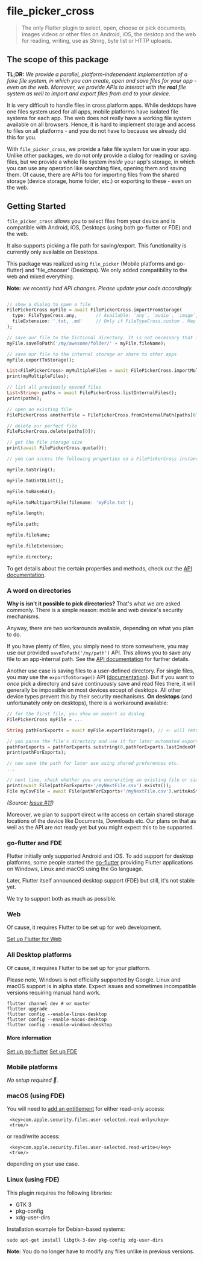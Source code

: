 # file_picker_cross

> The only Flutter plugin to select, open, choose or pick documents, images videos or other files on Android, iOS, the desktop and the web for reading, writing, use as String, byte list or HTTP uploads.

## The scope of this package

**TL;DR:** *We provide a parallel, platform-independent implementation of a fake file system, in which you can create, open and save files for your app - even on the web. Moreover, we provide APIs to interact with the **real** file system as well to import and export files from and to your device.*

It is very difficult to handle files in cross platform apps. While desktops have one files system used for all apps, mobile platforms have isolated file systems for each app. The web does not really have a working file system available on all browsers. Hence, it is hard to implement storage and access to files on all platforms - and you do not have to because we already did this for you.

With `file_picker_cross`, we provide a fake file system for use in your app. Unlike other packages, we do not only provide a dialog for reading or saving files, but we provide a whole file system *inside* your app's storage, in which you can use any operation like searching files, opening them and saving them. Of cause, there are APIs too for importing files from the shared storage (device storage, home folder, etc.) or exporting to these - even on the web.

## Getting Started

`file_picker_cross` allows you to select files from your device and is compatible with Android, iOS, Desktops (using both go-flutter or FDE) and the web.

It also supports picking a file path for saving/export. This functionality is currently only available on Desktops.

This package was realized using `file_picker` (Mobile platforms and go-flutter) and 'file_chooser' (Desktops). We only added compatibility to the web and mixed everything.

**Note:** *we recently had API changes. Please update your code accordingly.*

```dart

// show a dialog to open a file
FilePickerCross myFile = await FilePickerCross.importFromStorage(
  type: FileTypeCross.any,       // Available: `any`, `audio`, `image`, `video`, `custom`. Note: not available using FDE
  fileExtension: '.txt, .md'     // Only if FileTypeCross.custom . May be any file extension like `.dot`, `.ppt,.pptx,.odp`
);

// save our file to the fictional directory. It is not necessary that it already exists.
myFile.saveToPath('/my/awesome/folder/' + myFile.fileName);

// save our file to the internal storage or share to other apps
myFile.exportToStorage();

List<FilePickerCross> myMultipleFiles = await FilePickerCross.importMultipleFromStorage();
print(myMultipleFiles);

// list all previously opened files
List<String> paths = await FilePickerCross.listInternalFiles();
print(paths);

// open an existing file
FilePickerCross anotherFile = FilePickerCross.fromInternalPath(paths[0]);

// delete our perfect file
FilePickerCross.delete(paths[0]);

// get the file storage size
print(await FilePickerCross.quota());

// you can access the following properties on a FilePickerCross instance:

myFile.toString();

myFile.toUint8List();

myFile.toBase64();

myFile.toMultipartFile(filename: 'myFile.txt');

myFile.length;

myFile.path;

myFile.fileName;

myFile.fileExtension;

myFile.directory;
```

To get details about the certain properties and methods, check out the [API documentation](https://pub.dev/documentation/file_picker_cross/latest/file_picker_cross/FilePickerCross-class.html).

### A word on directories

**Why is isn't it possible to pick directories?** That's what we are asked commonly. There is a simple reason: mobile and web device's security mechanisms.

Anyway, there are two workarounds available, depending on what you plan to do.

If you have plenty of files, you simply need to store somewhere, you may use our provided `saveToPath('/my/path')` API. This allows you to save any file to an app-internal path. See the [API documentation](https://pub.dev/documentation/file_picker_cross/latest/file_picker_cross/FilePickerCross/saveToPath.html) for further details.

Another use case is saving files to a user-defined directory. For single files, you may use the `exportToStorage()` API ([documentation](https://pub.dev/documentation/file_picker_cross/latest/file_picker_cross/FilePickerCross/exportToStorage.html)). But if you want to *once* pick a directory and save continuously save and read files there, it will generally be impossible on most devices except of desktops. All other device types prevent this by their security mechanisms. **On desktops** (and unfortunately *only* on desktops), there is a workaround available:

```dart
// for the first file, you show an export as dialog
FilePickerCross myFile = ...

String pathForExports = await myFile.exportToStorage(); // <- will return the file's path on desktops

// you parse the file's directory and use it for later automated exports.
pathForExports = pathForExports.substring(0,pathForExports.lastIndexOf(r'/'));
print(pathForExports);

// now save the path for later use using shared preferences etc.
...

// next time, check whether you are overwriting an existing file or simply write the file
print(await File(pathForExports+'/myNextFile.csv').exists());
File myCsvFile = await File(pathForExports+'/myNextFile.csv').writeAsString('comma,separated,values'); // <- This only works on desktops. All other devices prevent this.
```

*(Source: [Issue #11](https://gitlab.com/testapp-system/file_picker_cross/-/issues/11#note_406443054))*

Moreover, we plan to support direct write access on certain shared storage locations of the device like Documents, Downloads etc. Our plans on that as well as the API are not ready yet but you might expect this to be supported.

### go-flutter and FDE

Flutter initially only supported Android and iOS. To add support for desktop platforms, some people started the [go-flutter](https://github.com/go-flutter-desktop/go-flutter) providing Flutter applications on Windows, Linux and macOS using the Go language.

Later, Flutter itself announced desktop support (FDE) but still, it's not stable yet.

We try to support both as much as possible.

### Web

Of cause, it requires Flutter to be set up for web development.

[Set up Flutter for Web](https://flutter.dev/web)

### All Desktop platforms

Of cause, it requires Flutter to be set up for your platform.

Please note, Windows is not officially supported by Google. Linux and macOS support is in alpha state. Expect issues and sometimes incompatible versions requiring manual hand work.

```shell
flutter channel dev # or master
flutter upgrade
flutter config --enable-linux-desktop
flutter config --enable-macos-desktop
flutter config --enable-windows-desktop
```

#### More information

[Set up go-flutter](https://hover.build/) [Set up FDE](https://flutter.dev/desktop)

### Mobile platforms

*No setup required :tada:.*

### macOS (using FDE)

You will need to [add an
entitlement](https://github.com/google/flutter-desktop-embedding/blob/master/macOS-Security.md)
for either read-only access:

```plist
 <key>com.apple.security.files.user-selected.read-only</key>
 <true/>
```

or read/write access:

```plist
 <key>com.apple.security.files.user-selected.read-write</key>
 <true/>
```

depending on your use case.

### Linux (using FDE)

This plugin requires the following libraries:

* GTK 3
* pkg-config
* xdg-user-dirs

Installation example for Debian-based systems:

```shell
sudo apt-get install libgtk-3-dev pkg-config xdg-user-dirs
```

**Note:** You do no longer have to modify any files unlike in previous versions.

